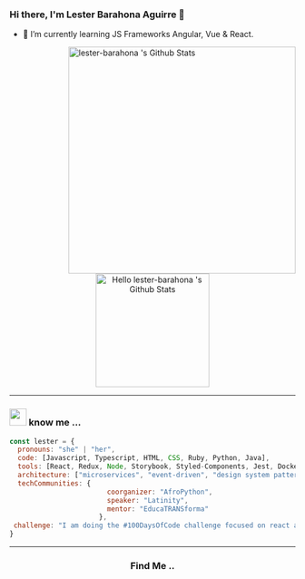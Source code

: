 ### Hi there, I'm Lester Barahona Aguirre 👋

<!--
**lester-barahona/lester-barahona** is a ✨ _special_ ✨ repository because its `README.md` (this file) appears on your GitHub profile.

Here are some ideas to get you started:

- 🔭 I’m currently working on ...
- 🌱 I’m currently learning ...
- 👯 I’m looking to collaborate on ...
- 🤔 I’m looking for help with ...
- 💬 Ask me about ...
- 📫 How to reach me: ...
- 😄 Pronouns: ...
- ⚡ Fun fact: ...
-->

- 🌱 I’m currently learning JS Frameworks Angular, Vue & React. 

 
 
<div>
 
<img align="right" alt="lester-barahona 's Github Stats" src="https://github-readme-stats.vercel.app/api?username=lester-barahona&show_icons=true&count_private=true&theme=buefy&hide_border=true&hide=issues" width="400"/>
 
 <p align="center">
<img  alt="Hello lester-barahona 's Github Stats" src="https://media.giphy.com/media/bcKmIWkUMCjVm/giphy.gif" width="200"/>
</p>
</div>

<hr>


<h3><em><img src="https://media.giphy.com/media/WUlplcMpOCEmTGBtBW/giphy.gif" width="30"></em> know me ...</h3>


```javascript
const lester = {
  pronouns: "she" | "her",
  code: [Javascript, Typescript, HTML, CSS, Ruby, Python, Java],
  tools: [React, Redux, Node, Storybook, Styled-Components, Jest, Docker],
  architecture: ["microservices", "event-driven", "design system pattern"],
  techCommunities: {
                        coorganizer: "AfroPython",
                        speaker: "Latinity",
                        mentor: "EducaTRANSforma"
                      },
 challenge: "I am doing the #100DaysOfCode challenge focused on react and typescript"
}
```

<hr>


<h3 align="center">
Find Me ..
</h3>


<!--
<img alt="lester-barahona's Top Languages Stats" src="https://github-readme-stats.vercel.app/api/top-langs/?username=lester-barahona&hide=smalltalk&theme=buefy&layout=compact&hide_border=true" width="500"/>
-->


